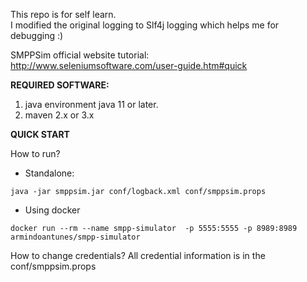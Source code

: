 This repo is for self learn.  
I modified the original logging to Slf4j logging which helps me for debugging :)

SMPPSim official website tutorial:  
http://www.seleniumsoftware.com/user-guide.htm#quick

**REQUIRED SOFTWARE:**
1. java environment java 11 or later.
2. maven 2.x or 3.x

**QUICK START**

How to run?  
- Standalone:
```
java -jar smppsim.jar conf/logback.xml conf/smppsim.props
```
- Using docker  
```
docker run --rm --name smpp-simulator  -p 5555:5555 -p 8989:8989 armindoantunes/smpp-simulator
```

How to change credentials?
All credential information is in the conf/smppsim.props
